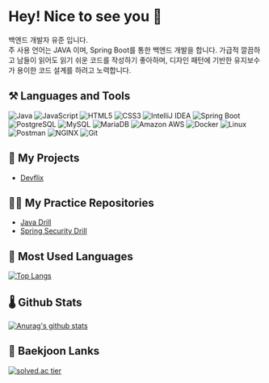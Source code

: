 # Hey! Nice to see you :wave:

백엔드 개발자 유준 입니다.    
주 사용 언어는 JAVA 이며, Spring Boot를 통한 백엔드 개발을 합니다. 가급적 깔끔하고 남들이 읽어도 읽기 쉬운 코드를 작성하기 좋아하며, 디자인 패턴에 기반한 유지보수가 용이한 코드 설계를 하려고 노력합니다.


## :hammer_and_pick: Languages and Tools

![Java](https://img.shields.io/static/v1?style=for-the-badge&message=Java&color=007396&logo=Java&logoColor=FFFFFF&label=)
![JavaScript](https://img.shields.io/static/v1?style=for-the-badge&message=JavaScript&color=222222&logo=JavaScript&logoColor=F7DF1E&label=)
![HTML5](https://img.shields.io/static/v1?style=for-the-badge&message=HTML5&color=E34F26&logo=HTML5&logoColor=FFFFFF&label=)
![CSS3](https://img.shields.io/static/v1?style=for-the-badge&message=CSS3&color=1572B6&logo=CSS3&logoColor=FFFFFF&label=)
![IntelliJ IDEA](https://img.shields.io/static/v1?style=for-the-badge&message=IntelliJ+IDEA&color=000000&logo=IntelliJ+IDEA&logoColor=FFFFFF&label=)
![Spring Boot](https://img.shields.io/static/v1?style=for-the-badge&message=Spring+Boot&color=6DB33F&logo=Spring+Boot&logoColor=FFFFFF&label=)
![PostgreSQL](https://img.shields.io/static/v1?style=for-the-badge&message=PostgreSQL&color=4169E1&logo=PostgreSQL&logoColor=FFFFFF&label=)
![MySQL](https://img.shields.io/static/v1?style=for-the-badge&message=MySQL&color=4479A1&logo=MySQL&logoColor=FFFFFF&label=)
![MariaDB](https://img.shields.io/static/v1?style=for-the-badge&message=MariaDB&color=003545&logo=MariaDB&logoColor=FFFFFF&label=)
![Amazon AWS](https://img.shields.io/static/v1?style=for-the-badge&message=Amazon+AWS&color=232F3E&logo=Amazon+AWS&logoColor=FFFFFF&label=)
![Docker](https://img.shields.io/static/v1?style=for-the-badge&message=Docker&color=2496ED&logo=Docker&logoColor=FFFFFF&label=)
![Linux](https://img.shields.io/static/v1?style=for-the-badge&message=Linux&color=222222&logo=Linux&logoColor=FCC624&label=)
![Postman](https://img.shields.io/static/v1?style=for-the-badge&message=Postman&color=FF6C37&logo=Postman&logoColor=FFFFFF&label=)
![NGINX](https://img.shields.io/static/v1?style=for-the-badge&message=NGINX&color=009639&logo=NGINX&logoColor=FFFFFF&label=)
![Git](https://img.shields.io/badge/git-%23F05033.svg?style=for-the-badge&logo=git&logoColor=white)

## :rocket: My Projects

- [Devflix](https://github.com/jun7343/devflix)

## :weight_lifting_man: My Practice Repositories

- [Java Drill](https://github.com/jun7343/java-drill)
- [Spring Security Drill](https://github.com/jun7343/spring-security-drill)

## :muscle: Most Used Languages

[![Top Langs](https://github-readme-stats.vercel.app/api/top-langs/?username=jun7343&hide_langs_below=1&theme=bear)](https://github.com/anuraghazra/github-readme-statsz)

## :thermometer: Github Stats

[![Anurag's github stats](https://github-readme-stats.vercel.app/api?username=jun7343&show_icons=true&theme=bear)](https://github.com/anuraghazra/github-readme-stats)

## :beginner: Baekjoon Lanks

[![solved.ac tier](http://mazassumnida.wtf/api/generate_badge?boj=yujun93)](https://solved.ac/yujun93)
